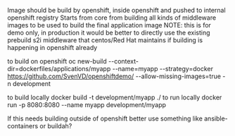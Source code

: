 Image should be build by openshift, inside openshift and pushed to internal openshift registry
Starts from core from building all kinds of middleware images to be used to build the final application image
NOTE: this is for demo only, in production it would be better to directly use the existing prebuild s2i middleware that centos/Red Hat maintains if building is happening in openshift already


to build on openshift
oc new-build --context-dir=dockerfiles/applications/myapp --name=myapp --strategy=docker  https://github.com/SvenVD/openshiftdemo/ --allow-missing-images=true -n development

to build locally
docker build -t development/myapp ./
to run locally
docker run  -p 8080:8080 --name myapp development/myapp


If this needs building outside of openshift better use something like ansible-containers or buildah?